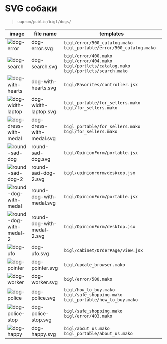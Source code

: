 <!--
more/images/dogs|1
-->

[dog-error]: http://assets.uaprom-trunk.dev-cluster.uaprom/bigl/images/dogs/dog-error.svg "svg-dog"
[dog-search]: http://assets.uaprom-trunk.dev-cluster.uaprom/bigl/images/dogs/dog-search.svg "svg-dog"
[dog-with-hearts]: http://assets.uaprom-trunk.dev-cluster.uaprom/bigl/images/dogs/dog-with-hearts.svg "svg-dog"
[dog-width-laptop]: http://assets.uaprom-trunk.dev-cluster.uaprom/bigl/images/dogs/dog-width-laptop.svg "svg-dog"
[dog-dress-with-medal]: http://assets.uaprom-trunk.dev-cluster.uaprom/bigl/images/dogs/dog-dress-with-medal.svg "svg-dog"
[round-dog-with-medal]: http://assets.uaprom-trunk.dev-cluster.uaprom/bigl/images/dogs/round-dog-with-medal.svg "svg-dog"
[round-sad-dog]: http://assets.uaprom-trunk.dev-cluster.uaprom/bigl/images/dogs/round-sad-dog.svg "svg-dog"

[round-sad-dog-2]: http://assets.uaprom-trunk.dev-cluster.uaprom/bigl/images/dogs/round-sad-dog-2.svg "svg-dog"
[round-dog-with-medal-2]: http://assets.uaprom-trunk.dev-cluster.uaprom/bigl/images/dogs/round-dog-with-medal-2.svg "svg-dog"

[dog-ufo]: http://assets.uaprom-trunk.dev-cluster.uaprom/bigl/images/dogs/dog-ufo.svg "svg-dog"
[dog-pointer]: http://assets.uaprom-trunk.dev-cluster.uaprom/bigl/images/dogs/dog-pointer.svg "svg-dog"
[dog-worker]: http://assets.uaprom-trunk.dev-cluster.uaprom/bigl/images/dogs/dog-worker.svg "svg-dog"
[dog-police]: http://assets.uaprom-trunk.dev-cluster.uaprom/bigl/images/dogs/dog-police.svg "svg-dog"
[dog-police-stop]: http://assets.uaprom-trunk.dev-cluster.uaprom/bigl/images/dogs/dog-police-stop.svg "svg-dog"
[dog-happy]: http://assets.uaprom-trunk.dev-cluster.uaprom/bigl/images/dogs/dog-happy.svg "svg-dog"





# SVG собаки

> `uaprom/public/bigl/dogs/`


|           image           |         file name          |  templates |
|---------------------------|----------------------------|------------|
| ![dog-error]              | dog-error.svg              | `bigl/error/500_catalog.mako` `bigl_portable/error/500_catalog.mako` |
| ![dog-search]             | dog-search.svg             | `bigl/error/400.mako` `bigl/error/404.mako` `bigl/portlets/catalog.mako` `bigl/portlets/search.mako` |
| ![dog-with-hearts]        | dog-with-hearts.svg        | `bigl/Favorites/controller.jsx` |
| ![dog-width-laptop]       | dog-width-laptop.svg       | `bigl_portable/for_sellers.mako` `bigl/for_sellers.mako` |
| ![dog-dress-with-medal]   | dog-dress-with-medal.svg   | `bigl_portable/for_sellers.mako` `bigl/for_sellers.mako` |
| ![round-sad-dog]          | round-sad-dog.svg          | `bigl/OpinionForm/portable.jsx` |
| ![round-sad-dog-2]        | round-sad-dog-2.svg        | `bigl/OpinionForm/desktop.jsx` |
| ![round-dog-with-medal]   | round-dog-with-medal.svg   | `bigl/OpinionForm/portable.jsx` |
| ![round-dog-with-medal-2] | round-dog-with-medal-2.svg | `bigl/OpinionForm/desktop.jsx` |
| ![dog-ufo]                | dog-ufo.svg                | `bigl/cabinet/OrderPage/view.jsx` |
| ![dog-pointer]            | dog-pointer.svg            | `bigl/update_browser.mako` |
| ![dog-worker]             | dog-worker.svg             | `bigl/error/500.mako` |
| ![dog-police]             | dog-police.svg             | `bigl/how_to_buy.mako` `bigl/safe_shopping.mako` `bigl_portable/how_to_buy.mako` |
| ![dog-police-stop]        | dog-police-stop.svg        | `bigl/safe_shopping.mako` `bigl/error/403.mako` |
| ![dog-happy]              | dog-happy.svg              | `bigl/about_us.mako` `bigl_portable/about_us.mako` |



